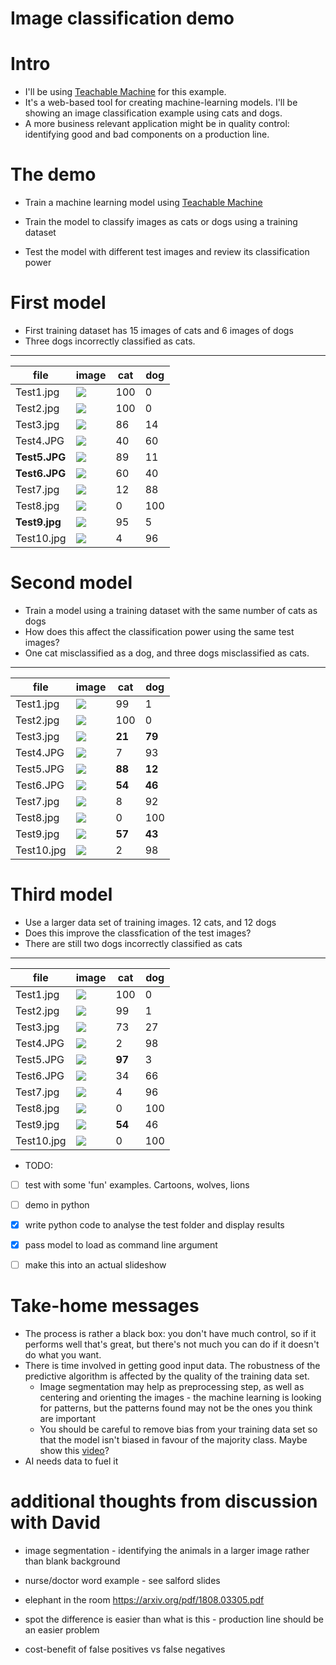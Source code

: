 # Image classification demo

# Intro

- I'll be using [Teachable Machine](https://teachablemachine.withgoogle.com/train/image) for this example.
- It's a web-based tool for creating machine-learning models. I'll be showing an image classification example using cats and dogs.
- A more business relevant application might be in quality control: identifying good and bad components on a production line.

# The demo

- Train a machine learning model using [Teachable Machine](https://teachablemachine.withgoogle.com/train) 

- Train the model to classify images as cats or dogs using a training dataset

- Test the model with different test images and review its classification power

# First model

- First training dataset has 15 images of cats and 6 images of dogs
- Three dogs incorrectly classified as cats.

---

| file          | image                               | cat | dog |
| ------------- | ----------------------------------- | --- | --- |
| Test1.jpg     | ![](../images/test-data/Test1.jpg)  | 100 | 0   |
| Test2.jpg     | ![](../images/test-data/Test2.jpg)  | 100 | 0   |
| Test3.jpg     | ![](../images/test-data/Test3.jpg)  | 86  | 14  |
| Test4.JPG     | ![](../images/test-data/Test4.JPG)  | 40  | 60  |
| **Test5.JPG** | ![](../images/test-data/Test5.JPG)  | 89  | 11  |
| **Test6.JPG** | ![](../images/test-data/Test6.JPG)  | 60  | 40  |
| Test7.jpg     | ![](../images/test-data/Test7.jpg)  | 12  | 88  |
| Test8.jpg     | ![](../images/test-data/Test8.jpg)  | 0   | 100 |
| **Test9.jpg** | ![](../images/test-data/Test9.jpg)  | 95  | 5   |
| Test10.jpg    | ![](../images/test-data/Test10.jpg) | 4   | 96  |

# Second model

- Train a model using a training dataset with the same number of cats as dogs
- How does this affect the classification power using the same test images?
- One cat misclassified as a dog, and three dogs misclassified as cats.

---

| file       | image                               | cat    | dog    |
| ---------- | ----------------------------------- | ------ | ------ |
| Test1.jpg  | ![](../images/test-data/Test1.jpg)  | 99     | 1      |
| Test2.jpg  | ![](../images/test-data/Test2.jpg)  | 100    | 0      |
| Test3.jpg  | ![](../images/test-data/Test3.jpg)  | **21** | **79** |
| Test4.JPG  | ![](../images/test-data/Test4.JPG)  | 7      | 93     |
| Test5.JPG  | ![](../images/test-data/Test5.JPG)  | **88** | **12** |
| Test6.JPG  | ![](../images/test-data/Test6.JPG)  | **54** | **46** |
| Test7.jpg  | ![](../images/test-data/Test7.jpg)  | 8      | 92     |
| Test8.jpg  | ![](../images/test-data/Test8.jpg)  | 0      | 100    |
| Test9.jpg  | ![](../images/test-data/Test9.jpg)  | **57** | **43** |
| Test10.jpg | ![](../images/test-data/Test10.jpg) | 2      | 98     |

# Third model

- Use a larger data set of training images. 12 cats, and 12 dogs
- Does this improve the classfication of the test images?
- There are still two dogs incorrectly classified as cats

--- 

| file       | image                               | cat    | dog |
| ---------- | ----------------------------------- | ------ | --- |
| Test1.jpg  | ![](../images/test-data/Test1.jpg)  | 100    | 0   |
| Test2.jpg  | ![](../images/test-data/Test2.jpg)  | 99     | 1   |
| Test3.jpg  | ![](../images/test-data/Test3.jpg)  | 73     | 27  |
| Test4.JPG  | ![](../images/test-data/Test4.JPG)  | 2      | 98  |
| Test5.JPG  | ![](../images/test-data/Test5.JPG)  | **97** | 3   |
| Test6.JPG  | ![](../images/test-data/Test6.JPG)  | 34     | 66  |
| Test7.jpg  | ![](../images/test-data/Test7.jpg)  | 4      | 96  |
| Test8.jpg  | ![](../images/test-data/Test8.jpg)  | 0      | 100 |
| Test9.jpg  | ![](../images/test-data/Test9.jpg)  | **54** | 46  |
| Test10.jpg | ![](../images/test-data/Test10.jpg) | 0      | 100 |

- TODO: 

- [ ] test with some 'fun' examples. Cartoons, wolves, lions

- [ ] demo in python

- [x] write python code to analyse the test folder and display results

- [x] pass model to load as command line argument

- [ ] make this into an actual slideshow

# Take-home messages

- The process is rather a black box: you don't have much control, so if it performs well that's great, but there's not much you can do if it doesn't do what you want.
- There is time involved in getting good input data. The robustness of the predictive algorithm is affected by the quality of the training data set.
  - Image segmentation may help as preprocessing step, as well as centering and orienting the images - the machine learning is looking for patterns, but the patterns found may not be the ones you think are important
  - You should be careful to remove bias from your training data set so that the model isn't biased in favour of the majority class. Maybe show this [video](https://youtu.be/59bMh59JQDo)?
- AI needs data to fuel it

# additional thoughts from discussion with David

- image segmentation - identifying the animals in a larger image rather than blank background

- nurse/doctor word example - see salford slides

- elephant in the room https://arxiv.org/pdf/1808.03305.pdf

- spot the difference is easier than what is this - production line should be an easier problem

- cost-benefit of false positives vs false negatives
